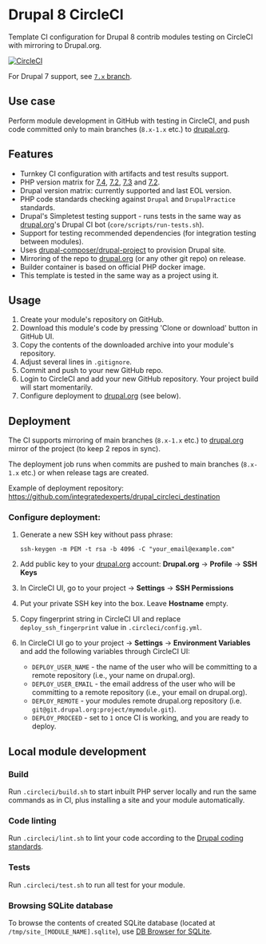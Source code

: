 # Drupal 8 CircleCI
Template CI configuration for Drupal 8 contrib modules testing on CircleCI
with mirroring to Drupal.org. 

[![CircleCI](https://circleci.com/gh/integratedexperts/drupal_circleci.svg?style=shield)](https://circleci.com/gh/integratedexperts/drupal_circleci)

For Drupal 7 support, see [`7.x` branch](https://github.com/integratedexperts/drupal_circleci/tree/7.x).

## Use case
Perform module development in GitHub with testing in CircleCI, and push code 
committed only to main branches (`8.x-1.x` etc.) to [drupal.org](https://drupal.org).

## Features
- Turnkey CI configuration with artifacts and test results support.
- PHP version matrix for [7.4](https://www.php.net/supported-versions.php), [7.2](https://www.php.net/supported-versions.php), [7.3](https://www.php.net/supported-versions.php) and [7.2](https://www.php.net/supported-versions.php).
- Drupal version matrix: currently supported and last EOL version.
- PHP code standards checking against `Drupal` and `DrupalPractice` standards.
- Drupal's Simpletest testing support - runs tests in the same way as 
  [drupal.org](https://drupal.org)'s Drupal CI bot (`core/scripts/run-tests.sh`).
- Support for testing recommended dependencies (for integration testing between modules).  
- Uses [drupal-composer/drupal-project](https://github.com/drupal-composer/drupal-project) 
  to provision Drupal site.
- Mirroring of the repo to [drupal.org](https://drupal.org) (or any other git repo) on release.  
- Builder container is based on official PHP docker image.
- This template is tested in the same way as a project using it.

## Usage

1. Create your module's repository on GitHub.
2. Download this module's code by pressing 'Clone or download' button in GitHub UI. 
3. Copy the contents of the downloaded archive into your module's repository.
4. Adjust several lines in `.gitignore`.
5. Commit and push to your new GitHub repo.
6. Login to CircleCI and add your new GitHub repository. Your project build will 
   start momentarily.
7. Configure deployment to [drupal.org](https://drupal.org) (see below).
   
## Deployment
The CI supports mirroring of main branches (`8.x-1.x` etc.) to 
[drupal.org](https://drupal.org) mirror  of the project (to keep 2 repos in
sync). 

The deployment job runs when commits are pushed to main branches 
(`8.x-1.x` etc.) or when release tags are created. 

Example of deployment repository: https://github.com/integratedexperts/drupal_circleci_destination

### Configure deployment:
1. Generate a new SSH key without pass phrase:
          
       ssh-keygen -m PEM -t rsa -b 4096 -C "your_email@example.com"
       
2. Add public key to your [drupal.org](https://drupal.org) account:
   **Drupal.org** -> **Profile** -> **SSH Keys**

3. In CircleCI UI, go to your project -> **Settings** -> **SSH Permissions**
2. Put your private SSH key into the box. Leave **Hostname** empty.  
3. Copy fingerprint string in CircleCI UI and replace `deploy_ssh_fingerprint` 
   value in `.circleci/config.yml`.
4. In CircleCI UI go to your project -> **Settings** -> **Environment Variables** 
   and add the following variables through CircleCI UI:
   - `DEPLOY_USER_NAME` - the name of the user who will be committing to a 
     remote repository (i.e., your name on drupal.org).  
   - `DEPLOY_USER_EMAIL` - the email address of the user who will be committing 
     to a remote repository (i.e., your email on drupal.org).
   - `DEPLOY_REMOTE` - your modules remote drupal.org repository (i.e. `git@git.drupal.org:project/mymodule.git`).
   - `DEPLOY_PROCEED` - set to `1` once CI is working, and you are ready to 
     deploy.

## Local module development

### Build
Run `.circleci/build.sh` to start inbuilt PHP server locally and run the same
commands as in CI, plus installing a site and your module automatically.

### Code linting
Run `.circleci/lint.sh` to lint your code according to the 
[Drupal coding standards](https://www.drupal.org/docs/develop/standards).

### Tests
Run `.circleci/test.sh` to run all test for your module.         

### Browsing SQLite database
To browse the contents of created SQLite database 
(located at `/tmp/site_[MODULE_NAME].sqlite`), use [DB Browser for SQLite](https://sqlitebrowser.org/).
